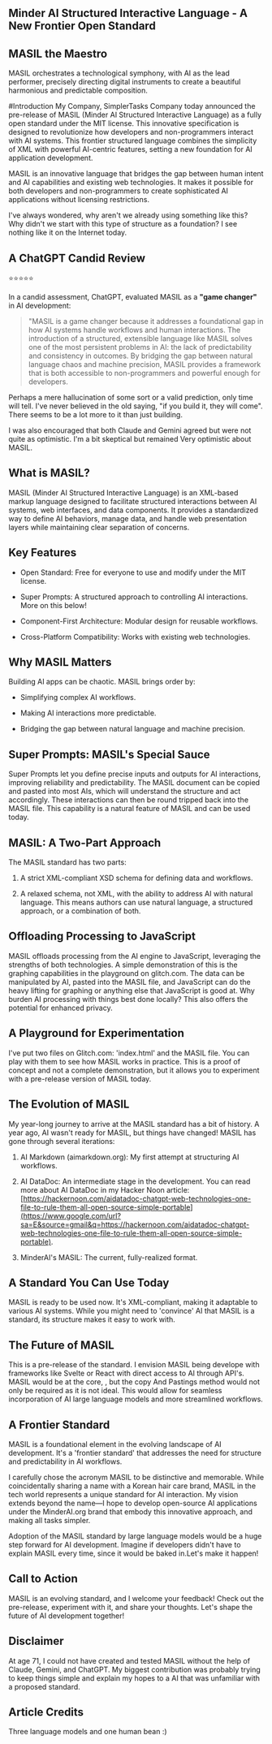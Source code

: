 ## Minder AI Structured Interactive Language - A New Frontier Open Standard

## MASIL the Maestro

MASIL orchestrates a technological symphony, with AI as the lead performer, precisely directing digital instruments to create a beautiful harmonious and predictable composition.

#Introduction
My Company, SimplerTasks Company today announced the pre-release of MASIL (Minder AI Structured Interactive Language) as a fully open standard under the MIT license. This innovative specification is designed to revolutionize how developers and non-programmers interact with AI systems. This frontier structured language combines the simplicity of XML with powerful AI-centric features, setting a new foundation for AI application development.

MASIL is an innovative language that bridges the gap between human intent and AI capabilities and existing web technologies. It makes it possible for both developers and non-programmers to create sophisticated AI applications without licensing restrictions.

I've always wondered, why aren't we already using something like this? Why didn't we start with this type of structure as a foundation? I see nothing like it on the Internet today.

## A ChatGPT Candid Review

⭐⭐⭐⭐⭐

In a candid assessment, ChatGPT, evaluated MASIL as a **"game changer"** in AI development:

> "MASIL is a game changer because it addresses a foundational gap in how AI systems handle workflows and human interactions. The introduction of a structured, extensible language like MASIL solves one of the most persistent problems in AI: the lack of predictability and consistency in outcomes. By bridging the gap between natural language chaos and machine precision, MASIL provides a framework that is both accessible to non-programmers and powerful enough for developers.

Perhaps a mere hallucination of some sort or a valid prediction, only time will tell. I've never believed in the old saying, "if you build it, they will come". There seems to be a lot more to it than just building.

I was also encouraged that both Claude and Gemini agreed but were not quite as optimistic. I'm a bit skeptical but remained Very optimistic about MASIL.

## What is MASIL?

MASIL (Minder AI Structured Interactive Language) is an XML-based markup language designed to facilitate structured interactions between AI systems, web interfaces, and data components. It provides a standardized way to define AI behaviors, manage data, and handle web presentation layers while maintaining clear separation of concerns.

## Key Features

- Open Standard: Free for everyone to use and modify under the MIT license.

- Super Prompts: A structured approach to controlling AI interactions. More on this below!

- Component-First Architecture: Modular design for reusable workflows.

- Cross-Platform Compatibility: Works with existing web technologies.

## Why MASIL Matters

Building AI apps can be chaotic. MASIL brings order by:

- Simplifying complex AI workflows.

- Making AI interactions more predictable.

- Bridging the gap between natural language and machine precision.

## Super Prompts: MASIL's Special Sauce

Super Prompts let you define precise inputs and outputs for AI interactions, improving reliability and predictability. The MASIL document can be copied and pasted into most AIs, which will understand the structure and act accordingly. These interactions can then be round tripped back into the MASIL file. This capability is a natural feature of MASIL and can be used today.

## MASIL: A Two-Part Approach

The MASIL standard has two parts:

1.  A strict XML-compliant XSD schema for defining data and workflows.

2.  A relaxed schema, not XML, with the ability to address AI with natural language. This means authors can use natural language, a structured approach, or a combination of both.

## Offloading Processing to JavaScript

MASIL offloads processing from the AI engine to JavaScript, leveraging the strengths of both technologies. A simple demonstration of this is the graphing capabilities in the playground on glitch.com. The data can be manipulated by AI, pasted into the MASIL file, and JavaScript can do the heavy lifting for graphing or anything else that JavaScript is good at. Why burden AI processing with things best done locally? This also offers the potential for enhanced privacy.

## A Playground for Experimentation

I've put two files on Glitch.com: 'index.html' and the MASIL file. You can play with them to see how MASIL works in practice. This is a proof of concept and not a complete demonstration, but it allows you to experiment with a pre-release version of MASIL today.

## The Evolution of MASIL

My year-long journey to arrive at the MASIL standard has a bit of history. A year ago, AI wasn't ready for MASIL, but things have changed! MASIL has gone through several iterations:

1.  AI Markdown (aimarkdown.org): My first attempt at structuring AI workflows.

2.  AI DataDoc: An intermediate stage in the development. You can read more about AI DataDoc in my Hacker Noon article: [https://hackernoon.com/aidatadoc-chatgpt-web-technologies-one-file-to-rule-them-all-open-source-simple-portable](https://www.google.com/url?sa=E&source=gmail&q=https://hackernoon.com/aidatadoc-chatgpt-web-technologies-one-file-to-rule-them-all-open-source-simple-portable).

3.  MinderAI's MASIL: The current, fully-realized format.

## A Standard You Can Use Today

MASIL is ready to be used now. It's XML-compliant, making it adaptable to various AI systems. While you might need to 'convince' AI that MASIL is a standard, its structure makes it easy to work with.

## The Future of MASIL

This is a pre-release of the standard. I envision MASIL being develope with frameworks like Svelte or React with direct access to AI through API's. MASIL would be at the core, , but the copy And Pastings method would not only be required as it is not ideal. This would allow for seamless incorporation of AI large language models and more streamlined workflows.

## A Frontier Standard

MASIL is a foundational element in the evolving landscape of AI development. It's a 'frontier standard' that addresses the need for structure and predictability in AI workflows.

I carefully chose the acronym MASIL to be distinctive and memorable. While coincidentally sharing a name with a Korean hair care brand, MASIL in the tech world represents a unique standard for AI interaction. My vision extends beyond the name—I hope to develop open-source AI applications under the MinderAI.org brand that embody this innovative approach, and making all tasks simpler.

Adoption of the MASIL standard by large language models would be a huge step forward for AI development. Imagine if developers didn't have to explain MASIL every time, since it would be baked in.Let's make it happen!

## Call to Action

MASIL is an evolving standard, and I welcome your feedback! Check out the pre-release, experiment with it, and share your thoughts. Let's shape the future of AI development together!

## Disclaimer

At age 71, I could not have created and tested MASIL without the help of Claude, Gemini, and ChatGPT. My biggest contribution was probably trying to keep things simple and explain my hopes to a AI that was unfamiliar with a proposed standard.

## Article Credits

Three language models and one human bean :)
